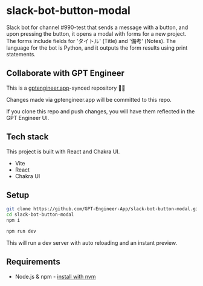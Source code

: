 # slack-bot-button-modal

Slack bot for channel #990-test that sends a message with a button, and upon pressing the button, it opens a modal with forms for a new project. The forms include fields for 'タイトル' (Title) and '備考' (Notes). The language for the bot is Python, and it outputs the form results using print statements.

## Collaborate with GPT Engineer

This is a [gptengineer.app](https://gptengineer.app)-synced repository 🌟🤖

Changes made via gptengineer.app will be committed to this repo.

If you clone this repo and push changes, you will have them reflected in the GPT Engineer UI.

## Tech stack

This project is built with React and Chakra UI.

- Vite
- React
- Chakra UI

## Setup

```sh
git clone https://github.com/GPT-Engineer-App/slack-bot-button-modal.git
cd slack-bot-button-modal
npm i
```

```sh
npm run dev
```

This will run a dev server with auto reloading and an instant preview.

## Requirements

- Node.js & npm - [install with nvm](https://github.com/nvm-sh/nvm#installing-and-updating)
